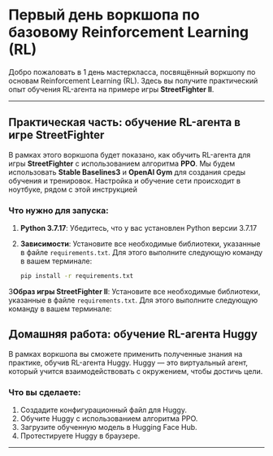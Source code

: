 # Первый день воркшопа по базовому Reinforcement Learning (RL)

Добро пожаловать в 1 день мастеркласса, посвящённый воркшопу по основам Reinforcement Learning (RL). Здесь вы получите практический опыт обучения RL-агента на примере игры **StreetFighter II**.

---

## Практическая часть: обучение RL-агента в игре StreetFighter

В рамках этого воркшопа будет показано, как обучить RL-агента для игры **StreetFighter** с использованием алгоритма **PPO**. Мы будем использовать **Stable Baselines3** и **OpenAI Gym** для создания среды обучения и тренировок.
Настройка и обучение сети происходит в ноутбуке, рядом с этой инструкцией
### Что нужно для запуска:

1. **Python 3.7.17**:
   Убедитесь, что у вас установлен Python версии 3.7.17

2. **Зависимости**:
   Установите все необходимые библиотеки, указанные в файле `requirements.txt`. Для этого выполните следующую команду в вашем терминале:

   ```bash
   pip install -r requirements.txt
3**Образ игры StreetFighter II**:
   Установите все необходимые библиотеки, указанные в файле `requirements.txt`. Для этого выполните следующую команду в вашем терминале:

## Домашняя работа: обучение RL-агента Huggy

В рамках воркшопа вы сможете применить полученные знания на практике, обучив RL-агента Huggy. Huggy — это виртуальный агент, который учится взаимодействовать с окружением, чтобы достичь цели.

### Что вы сделаете:
1. Создадите конфигурационный файл для Huggy.
2. Обучите Huggy с использованием алгоритма PPO.
3. Загрузите обученную модель в Hugging Face Hub.
4. Протестируете Huggy в браузере.

---